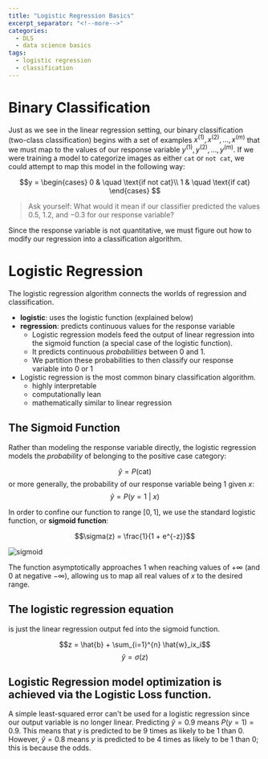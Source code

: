 ```yaml
---
title: "Logistic Regression Basics"
excerpt_separator: "<!--more-->"
categories:
  - DLS
  - data science basics
tags:
  - logistic regression
  - classification
---
```


# Binary Classification

Just as we see in the linear regression setting, our binary classification (two-class classification) begins with a set of examples $x^{(1)}, x^{(2)}, \dotsc, x^{(m)}$ that we must map to the values of our response variable $y^{(1)}, y^{(2)}, \dotsc, y^{(m)}$. If we were training a model to categorize images as either `cat` or `not cat`, we could attempt to map this model in the following way:

$$y =
\begin{cases}
0 & \quad \text{if not cat}\\
1 & \quad \text{if cat}
\end{cases}
$$

> Ask yourself: What would it mean if our classifier predicted the values $0.5$, $1.2$, and $-0.3$ for our response variable?

Since the response variable is not quantitative, we must figure out how to modify our regression into a classification algorithm.

# Logistic Regression

The logistic regression algorithm connects the worlds of regression and classification.

- **logistic**: uses the logistic function (explained below)
- **regression**: predicts continuous values for the response variable
  - Logistic regression models feed the output of linear regression into the sigmoid function (a special case of the logistic function).
  - It predicts continuous *probabilities* between 0 and 1.
  - We partition these probabilities to then classify our response variable into $0$ or $1$
- Logistic regression is the most common binary classification algorithm.
  - highly interpretable
  - computationally lean
  - mathematically similar to linear regression

## The Sigmoid Function
Rather than modeling the response variable directly, the logistic regression models the *probability* of belonging to the positive case category:

$$\hat{y} = P(\text{cat})$$
or more generally, the probability of our response variable being $1$ given $x$:
$$\hat{y} = P(y = 1\:|\:x)$$

In order to confine our function to range $[0, 1]$, we use the standard logistic function, or **sigmoid function**:

$$\sigma(z) = \frac{1}{1 + e^{-z}}$$

![sigmoid](../assets/images/sigmoid.png)

The function asymptotically approaches $1$ when reaching values of $+\infty$ (and $0$ at negative $-\infty$), allowing us to map all real values of $x$ to the desired range.

## The logistic regression equation
is just the linear regression output fed into the sigmoid function.

$$z = \hat{b} + \sum_{i=1}^{n} \hat{w}_ix_i$$
$$\hat{y} = \sigma(z)$$

## Logistic Regression model optimization is achieved via the Logistic Loss function.

A simple least-squared error can't be used for a logistic regression since our output variable is no longer linear. Predicting $\hat{y} = 0.9$ means $P(y = 1) = 0.9$. This means that $y$ is predicted to be 9 times as likely to be $1$ than $0$. However, $\hat{y} = 0.8$ means $y$ is predicted to be 4 times as likely to be $1$ than $0$; this is because the odds.